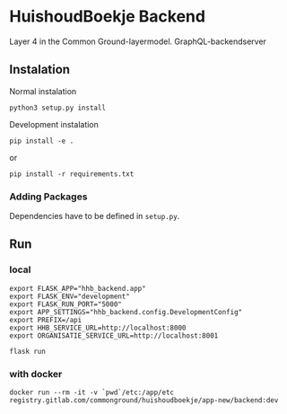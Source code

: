 
# HuishoudBoekje Backend
Layer 4 in the Common Ground-layermodel. GraphQL-backendserver

## Instalation
Normal instalation

```
python3 setup.py install
```

Development instalation
```
pip install -e .
```
or
```
pip install -r requirements.txt
```
     
### Adding Packages

Dependencies have to be defined in `setup.py`.

## Run 

### local

```shell script
export FLASK_APP="hhb_backend.app"
export FLASK_ENV="development"
export FLASK_RUN_PORT="5000"
export APP_SETTINGS="hhb_backend.config.DevelopmentConfig"
export PREFIX=/api
export HHB_SERVICE_URL=http://localhost:8000
export ORGANISATIE_SERVICE_URL=http://localhost:8001

flask run
```

### with docker

```shell script
docker run --rm -it -v `pwd`/etc:/app/etc registry.gitlab.com/commonground/huishoudboekje/app-new/backend:dev
```
